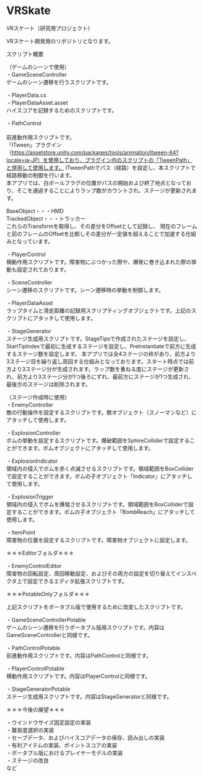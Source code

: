 # VRSkate
VRスケート（研究用プロジェクト）

VRスケート開発用のリポジトリとなります。


スクリプト概要<br/>

（ゲームのシーンで使用）<br/>
・GameSceneController<br/>
ゲームのシーン遷移を行うスクリプトです。

・PlayerData.cs<br/>
・PlayerDataAsset.asset<br/>
ハイスコアを記録するためのスクリプトです。


・PathControl<br/><br/>
前進動作用スクリプトです。<br/>
「ITween」プラグイン（https://assetstore.unity.com/packages/tools/animation/itween-84?locale=ja-JP）を使用しており、プラグイン内のスクリプトの「TweenPath」と併用して使用します。
ITweenPathでパス（経路）を設定し、本スクリプトで経路移動の制御を行います。<br/>
本アプリでは、白ポールフラグの位置がパスの開始および終了地点となっており、そこを通過することによりラップ数がカウントされ、ステージが更新されます。

BaseObject・・・HMD<br/>
TrackedObject・・・トラッカー<br/>
これらのTransformを取得し、その差分をOffsetとして記録し、
現在のフレームと前のフレームのOffsetを比較しその差分が一定値を超えることで加速する仕組みとなっています。<br/>


・PlayerControl<br/>
横動作用スクリプトです。障害物にぶつかった際や、爆発に巻き込まれた際の挙動も設定されております。

・SceneController<br/>
シーン遷移のスクリプトです。シーン遷移時の挙動を制御します。<br/>

・PlayerDataAsset<br/>
ラップタイムと滑走距離の記録用スクリプティングオブジェクトです。上記のスクリプトにアタッチして使用します。<br/>

・StageGenerator<br/>
ステージ生成用スクリプトです。StageTipsで作成されたステージを設定し、StartTipIndexで最初に生成するステージを設定し、PreInstantiateで前方に生成するステージ数を設定します。
本アプリでは全4ステージの枠があり、前方より3ステージ目を繰り返し周回する仕組みとなっております。スタート時点では前方より3ステージ分が生成されます。ラップ数を重ねる度にステージが更新され、前方より3ステージ分が1つ後ろにずれ、最前方にステージが1つ生成され、最後方のステージは削除されます。



（ステージ作成時に使用）<br/>
・EnemyController<br/>
敵の行動操作を設定するスクリプトです。敵オブジェクト（スノーマンなど）にアタッチして使用します。

・ExplosionController<br/>
ボムの挙動を設定するスクリプトです。爆破範囲をSphireColliderで設定することができます。ボムオブジェクトにアタッチして使用します。

・ExplosionIndicator<br/>
領域内の侵入でボムを赤く点滅させるスクリプトです。領域範囲をBoxColliderで設定することができます。ボムの子オブジェクト「Indicator」にアタッチして使用します。

・ExplosionTrigger<br/>
領域内の侵入でボムを爆発させるスクリプトです。領域範囲をBoxColliderで設定することができます。ボムの子オブジェクト「BombReach」にアタッチして使用します。

・ItemPoint<br/>
障害物の位置を設定するスクリプトです。障害物オブジェクトに設定します。



＊＊＊Editorフォルダ＊＊＊

・EnemyControlEditor<br/>
障害物の回転設定、周回移動設定、およびその両方の設定を切り替えてインスペクタ上で設定できるエディタ拡張スクリプトです。


＊＊＊PotableOnlyフォルダ＊＊＊

上記スクリプトをポータブル版で使用するために改変したスクリプトです。

・GameSceneControllerPotable<br/>
ゲームのシーン遷移を行うポータブル版用スクリプトです。内容はGameSceneControllerと同様です。

・PathControlPotable<br/>
前進動作用スクリプトです。内容はPathControlと同様です。

・PlayerControlPotable<br/>
横動作用スクリプトです。内容はPlayerControlと同様です。

・StageGeneratorPotable<br/>
ステージ生成用スクリプトです。内容はStageGeneratorと同様です。



＊＊＊今後の展望＊＊＊

・ウインドウサイズ固定設定の実装<br/>
・難易度選択の実装<br/>
・セーブデータ、およびハイスコアデータの保存、読み出しの実装<br/>
・有利アイテムの実装、ポイントスコアの実装<br/>
・ポータブル版におけるプレイヤーモデルの実装<br/>
・ステージの改良<br/>
など
